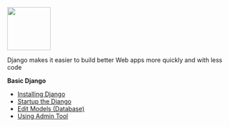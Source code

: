 <img src="https://www.djangoproject.com/s/img/logos/django-logo-negative.png" height="100px" align="middle">

Django makes it easier to build better Web apps more quickly and with less code

**Basic Django**
* [Installing Django](Django/install/)
* [Startup the Django](Django/start/)
* [Edit Models (Database)](Django/models/)
* [Using Admin Tool](Django/admin/)